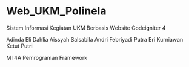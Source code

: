 # Web_UKM_Polinela
Sistem Informasi Kegiatan UKM Berbasis Website Codeigniter 4

Adinda Eli Dahlia
Aissyah Salsabila
Andri Febriyadi Putra
Eri Kurniawan
Ketut Putri

MI 4A 
Pemrograman Framework
